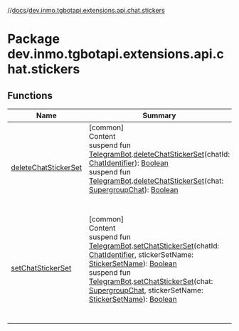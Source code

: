 //[docs](../../index.md)/[dev.inmo.tgbotapi.extensions.api.chat.stickers](index.md)



# Package dev.inmo.tgbotapi.extensions.api.chat.stickers  


## Functions  
  
|  Name |  Summary | 
|---|---|
| <a name="dev.inmo.tgbotapi.extensions.api.chat.stickers//deleteChatStickerSet/dev.inmo.tgbotapi.bot.RequestsExecutor#dev.inmo.tgbotapi.types.ChatIdentifier/PointingToDeclaration/"></a>[deleteChatStickerSet](delete-chat-sticker-set.md)| <a name="dev.inmo.tgbotapi.extensions.api.chat.stickers//deleteChatStickerSet/dev.inmo.tgbotapi.bot.RequestsExecutor#dev.inmo.tgbotapi.types.ChatIdentifier/PointingToDeclaration/"></a>[common]  <br>Content  <br>suspend fun [TelegramBot](../dev.inmo.tgbotapi.bot/index.md#%5Bdev.inmo.tgbotapi.bot%2FTelegramBot%2F%2F%2FPointingToDeclaration%2F%5D%2FClasslikes%2F625018081).[deleteChatStickerSet](delete-chat-sticker-set.md)(chatId: [ChatIdentifier](../dev.inmo.tgbotapi.types/-chat-identifier/index.md)): [Boolean](https://kotlinlang.org/api/latest/jvm/stdlib/kotlin/-boolean/index.html)  <br>suspend fun [TelegramBot](../dev.inmo.tgbotapi.bot/index.md#%5Bdev.inmo.tgbotapi.bot%2FTelegramBot%2F%2F%2FPointingToDeclaration%2F%5D%2FClasslikes%2F625018081).[deleteChatStickerSet](delete-chat-sticker-set.md)(chat: [SupergroupChat](../dev.inmo.tgbotapi.types.chat.abstracts/-supergroup-chat/index.md)): [Boolean](https://kotlinlang.org/api/latest/jvm/stdlib/kotlin/-boolean/index.html)  <br><br><br>|
| <a name="dev.inmo.tgbotapi.extensions.api.chat.stickers//setChatStickerSet/dev.inmo.tgbotapi.bot.RequestsExecutor#dev.inmo.tgbotapi.types.ChatIdentifier#kotlin.String/PointingToDeclaration/"></a>[setChatStickerSet](set-chat-sticker-set.md)| <a name="dev.inmo.tgbotapi.extensions.api.chat.stickers//setChatStickerSet/dev.inmo.tgbotapi.bot.RequestsExecutor#dev.inmo.tgbotapi.types.ChatIdentifier#kotlin.String/PointingToDeclaration/"></a>[common]  <br>Content  <br>suspend fun [TelegramBot](../dev.inmo.tgbotapi.bot/index.md#%5Bdev.inmo.tgbotapi.bot%2FTelegramBot%2F%2F%2FPointingToDeclaration%2F%5D%2FClasslikes%2F625018081).[setChatStickerSet](set-chat-sticker-set.md)(chatId: [ChatIdentifier](../dev.inmo.tgbotapi.types/-chat-identifier/index.md), stickerSetName: [StickerSetName](../dev.inmo.tgbotapi.types/index.md#%5Bdev.inmo.tgbotapi.types%2FStickerSetName%2F%2F%2FPointingToDeclaration%2F%5D%2FClasslikes%2F625018081)): [Boolean](https://kotlinlang.org/api/latest/jvm/stdlib/kotlin/-boolean/index.html)  <br>suspend fun [TelegramBot](../dev.inmo.tgbotapi.bot/index.md#%5Bdev.inmo.tgbotapi.bot%2FTelegramBot%2F%2F%2FPointingToDeclaration%2F%5D%2FClasslikes%2F625018081).[setChatStickerSet](set-chat-sticker-set.md)(chat: [SupergroupChat](../dev.inmo.tgbotapi.types.chat.abstracts/-supergroup-chat/index.md), stickerSetName: [StickerSetName](../dev.inmo.tgbotapi.types/index.md#%5Bdev.inmo.tgbotapi.types%2FStickerSetName%2F%2F%2FPointingToDeclaration%2F%5D%2FClasslikes%2F625018081)): [Boolean](https://kotlinlang.org/api/latest/jvm/stdlib/kotlin/-boolean/index.html)  <br><br><br>|

